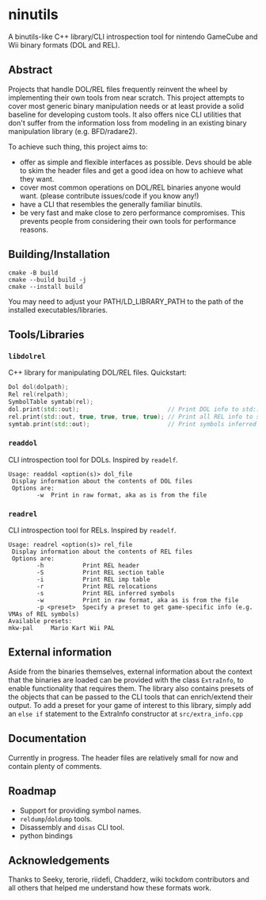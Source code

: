 # ninutils
A binutils-like C++ library/CLI introspection tool for nintendo GameCube and Wii binary formats (DOL and REL).

## Abstract
Projects that handle DOL/REL files frequently reinvent the wheel by implementing their own tools from
near scratch. This project attempts to cover most generic binary manipulation needs or at least
provide a solid baseline for developing custom tools.
It also offers nice CLI utilities that don't suffer from the information loss from modeling in an
existing binary manipulation library (e.g. BFD/radare2).

To achieve such thing, this project aims to:
- offer as simple and flexible interfaces as possible. Devs should be able to skim the header files
and get a good idea on how to achieve what they want.
- cover most common operations on DOL/REL binaries anyone would want. (please contribute issues/code
 if you know any!)
- have a CLI that resembles the generally familiar binutils.
- be very fast and make close to zero performance compromises. This prevents people from considering
their own tools for performance reasons.

## Building/Installation
```
cmake -B build
cmake --build build -j
cmake --install build
```
You may need to adjust your PATH/LD_LIBRARY_PATH to the path of the installed executables/libraries.

## Tools/Libraries
### `libdolrel`
C++ library for manipulating DOL/REL files. Quickstart:
```c++
Dol dol(dolpath);
Rel rel(relpath);
SymbolTable symtab(rel);
dol.print(std::out);                         // Print DOL info to std::out
rel.print(std::out, true, true, true, true); // Print all REL info to std::out
symtab.print(std::out);                      // Print symbols inferred from REL relocs to std::out
```
### `readdol`
CLI introspection tool for DOLs. Inspired by `readelf`.
```
Usage: readdol <option(s)> dol_file
 Display information about the contents of DOL files
 Options are:
        -w  Print in raw format, aka as is from the file
```
### `readrel`
CLI introspection tool for RELs. Inspired by `readelf`.
```
Usage: readrel <option(s)> rel_file
 Display information about the contents of REL files
 Options are:
        -h           Print REL header
        -S           Print REL section table
        -i           Print REL imp table
        -r           Print REL relocations
        -s           Print REL inferred symbols
        -w           Print in raw format, aka as is from the file
        -p <preset>  Specify a preset to get game-specific info (e.g. VMAs of REL symbols)
Available presets:
mkw-pal     Mario Kart Wii PAL
```
## External information
Aside from the binaries themselves, external information about the context that the binaries are loaded
can be provided with the class `ExtraInfo`, to enable functionality that requires them.
The library also contains presets of the objects that can be passed to the CLI tools that can
enrich/extend their output. To add a preset for your game of interest to this library, simply add an
 `else if` statement to the ExtraInfo constructor at `src/extra_info.cpp`
## Documentation
Currently in progress. The header files are relatively small for now and contain plenty of comments.

## Roadmap
- Support for providing symbol names.
- `reldump`/`doldump` tools.
- Disassembly and `disas` CLI tool.
- python bindings

## Acknowledgements
Thanks to Seeky, terorie, riidefi, Chadderz, wiki tockdom contributors and all others that helped me
understand how these formats work.